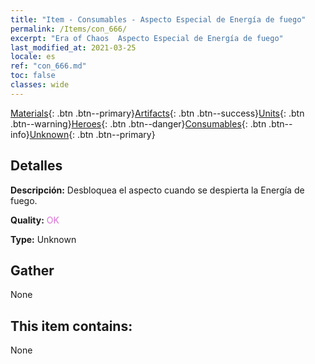 ```yaml
---
title: "Item - Consumables - Aspecto Especial de Energía de fuego"
permalink: /Items/con_666/
excerpt: "Era of Chaos  Aspecto Especial de Energía de fuego"
last_modified_at: 2021-03-25
locale: es
ref: "con_666.md"
toc: false
classes: wide
---
```

 [Materials](/es/Items/){: .btn .btn--primary}[Artifacts](/es/Items/Artifacts/){: .btn .btn--success}[Units](/es/Items/Units/){: .btn .btn--warning}[Heroes](/es/Items/Heroes/){: .btn .btn--danger}[Consumables](/es/Items/Consumables/){: .btn .btn--info}[Unknown](/es/Items/Unknown/){: .btn .btn--primary}

## Detalles
 **Descripción:** Desbloquea el aspecto cuando se despierta la Energía de fuego.

 **Quality:** <span style="color: #DA70D6">OK</span>

 **Type:** Unknown

## Gather

  None

## This item contains:

  None

